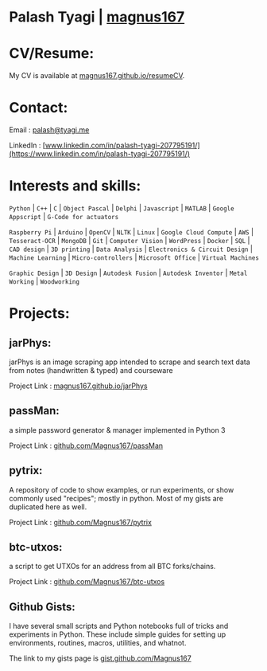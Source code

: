 # __Palash Tyagi | [magnus167](https://github.com/Magnus167/)__ 

# CV/Resume:
My CV is available at [magnus167.github.io/resumeCV](https://magnus167.github.io/resumeCV/). 


# Contact:
Email : [palash@tyagi.me](palash@tyagi.me)

LinkedIn : [www.linkedin.com/in/palash-tyagi-207795191/](https://www.linkedin.com/in/palash-tyagi-207795191/)

# Interests and skills:

`Python` &#124; `C++` &#124; `C` &#124; `Object Pascal` &#124; `Delphi` &#124; `Javascript` &#124; `MATLAB` &#124; `Google Appscript` &#124; `G-Code for actuators`

`Raspberry Pi` &#124; `Arduino` &#124; `OpenCV` &#124; `NLTK` &#124; `Linux` &#124; `Google Cloud Compute` &#124; `AWS` &#124; `Tesseract-OCR` &#124; `MongoDB` &#124; `Git` &#124; `Computer Vision` &#124; `WordPress` &#124; `Docker` &#124; `SQL` &#124; `CAD design` &#124; `3D printing` &#124; `Data Analysis` &#124; `Electronics & Circuit Design` &#124; `Machine Learning` &#124; `Micro-controllers` &#124; `Microsoft Office` &#124; `Virtual Machines`

`Graphic Design` &#124; `3D Design` &#124; `Autodesk Fusion` &#124; `Autodesk Inventor` &#124; `Metal Working` &#124; `Woodworking`


# Projects:

## jarPhys:

jarPhys is an image scraping app intended to scrape and search text data from notes (handwritten & typed) and courseware

Project Link : [magnus167.github.io/jarPhys](https://magnus167.github.io/jarPhys/)

## passMan:
a simple password generator & manager implemented in Python 3

Project Link : [github.com/Magnus167/passMan](https://github.com/Magnus167/passMan)

## pytrix:
A repository of code to show examples, or run experiments, or show commonly used "recipes"; mostly in python. Most of my gists are duplicated here as well. 

Project Link : [github.com/Magnus167/pytrix](https://github.com/Magnus167/pytrix) 

## btc-utxos:
a script to get UTXOs for an address from all BTC forks/chains.

Project Link : [github.com/Magnus167/btc-utxos](https://github.com/Magnus167/btc-utxos)


## Github Gists:

I have several small scripts and Python notebooks full of tricks and experiments in Python. These include simple guides for setting up environments, routines, macros, utilities, and whatnot.

The link to my gists page is [gist.github.com/Magnus167](https://gist.github.com/Magnus167)



